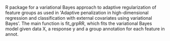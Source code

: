 R package for a variational Bayes approach to adaptive regularization of feature groups as used in 'Adaptive penalization in high-dimensional regression and classification with external covariates using variational Bayes'. The main function is fit_grpRR, which fits the variational Bayes model given data X, a response y and a group annotation for each feature in annot.
